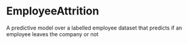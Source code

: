 # EmployeeAttrition
A predictive model over a labelled employee dataset that predicts if an employee leaves the company or not
